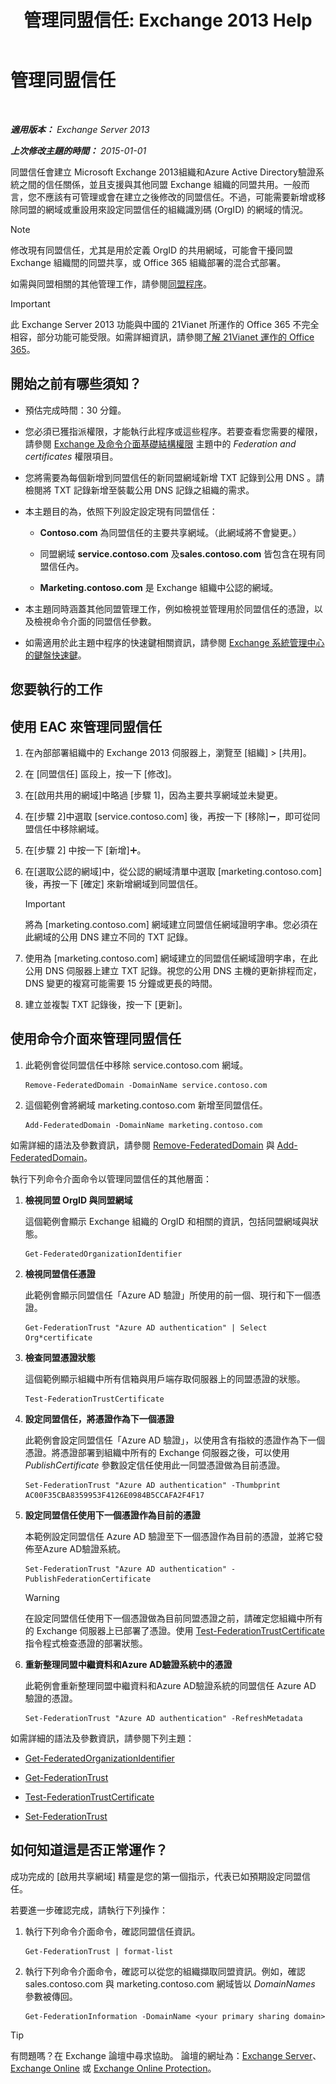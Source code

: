 ﻿---
title: '管理同盟信任: Exchange 2013 Help'
TOCTitle: 管理同盟信任
ms:assetid: 0439839f-2052-4bc9-9d30-aa6e7d51b733
ms:mtpsurl: https://technet.microsoft.com/zh-tw/library/JJ673036(v=EXCHG.150)
ms:contentKeyID: 50472477
ms.date: 05/21/2018
mtps_version: v=EXCHG.150
ms.translationtype: MT
---

# 管理同盟信任

 

_**適用版本：** Exchange Server 2013_

_**上次修改主題的時間：** 2015-01-01_

同盟信任會建立 Microsoft Exchange 2013組織和Azure Active Directory驗證系統之間的信任關係，並且支援與其他同盟 Exchange 組織的同盟共用。一般而言，您不應該有可管理或會在建立之後修改的同盟信任。不過，可能需要新增或移除同盟的網域或重設用來設定同盟信任的組織識別碼 (OrgID) 的網域的情況。


> [!NOTE]  
> 修改現有同盟信任，尤其是用於定義 OrgID 的共用網域，可能會干擾同盟 Exchange 組織間的同盟共享，或 Office 365 組織部署的混合式部署。




如需與同盟相關的其他管理工作，請參閱[同盟程序](federation-procedures-exchange-2013-help.md)。


> [!IMPORTANT]  
> 此 Exchange Server 2013 功能與中國的 21Vianet 所運作的 Office 365 不完全相容，部分功能可能受限。如需詳細資訊，請參閱<a href="https://go.microsoft.com/fwlink/?linkid=313640">了解 21Vianet 運作的 Office 365</a>。




## 開始之前有哪些須知？

  - 預估完成時間：30 分鐘。

  - 您必須已獲指派權限，才能執行此程序或這些程序。若要查看您需要的權限，請參閱 [Exchange 及命令介面基礎結構權限](exchange-and-shell-infrastructure-permissions-exchange-2013-help.md) 主題中的 *Federation and certificates* 權限項目。

  - 您將需要為每個新增到同盟信任的新同盟網域新增 TXT 記錄到公用 DNS 。請檢閱將 TXT 記錄新增至裝載公用 DNS 記錄之組織的需求。

  - 本主題目的為，依照下列設定設定現有同盟信任：
    
      - **Contoso.com** 為同盟信任的主要共享網域。（此網域將不會變更。）
    
      - 同盟網域 **service.contoso.com** 及**sales.contoso.com** 皆包含在現有同盟信任內。
    
      - **Marketing.contoso.com** 是 Exchange 組織中公認的網域。

  - 本主題同時涵蓋其他同盟管理工作，例如檢視並管理用於同盟信任的憑證，以及檢視命令介面的同盟信任參數。

  - 如需適用於此主題中程序的快速鍵相關資訊，請參閱 [Exchange 系統管理中心的鍵盤快速鍵](keyboard-shortcuts-in-the-exchange-admin-center-exchange-online-protection-help.md)。

## 您要執行的工作

## 使用 EAC 來管理同盟信任

1.  在內部部署組織中的 Exchange 2013 伺服器上，瀏覽至 \[組織\] \> \[共用\]。

2.  在 \[同盟信任\] 區段上，按一下 \[修改\]。

3.  在\[啟用共用的網域\]中略過 \[步驟 1\]，因為主要共享網域並未變更。

4.  在\[步驟 2\]中選取 \[service.contoso.com\] 後，再按一下 \[移除\]![\[移除\] 圖示](images/JJ657492.479b6ced-8d64-4277-a725-f17fea202b28(EXCHG.150).gif "[移除] 圖示")，即可從同盟信任中移除網域。

5.  在\[步驟 2\] 中按一下 \[新增\]![加入圖示](images/JJ218640.c1e75329-d6d7-4073-a27d-498590bbb558(EXCHG.150).gif "加入圖示")。

6.  在\[選取公認的網域\]中，從公認的網域清單中選取 \[marketing.contoso.com\]後，再按一下 \[確定\] 來新增網域到同盟信任。
    
    > [!IMPORTANT]  
    > 將為 [marketing.contoso.com] 網域建立同盟信任網域證明字串。您必須在此網域的公用 DNS 建立不同的 TXT 記錄。


7.  使用為 \[marketing.contoso.com\] 網域建立的同盟信任網域證明字串，在此公用 DNS 伺服器上建立 TXT 記錄。視您的公用 DNS 主機的更新排程而定，DNS 變更的複寫可能需要 15 分鐘或更長的時間。

8.  建立並複製 TXT 記錄後，按一下 \[更新\]。

## 使用命令介面來管理同盟信任

1.  此範例會從同盟信任中移除 service.contoso.com 網域。
    
        Remove-FederatedDomain -DomainName service.contoso.com

2.  這個範例會將網域 marketing.contoso.com 新增至同盟信任。
    
        Add-FederatedDomain -DomainName marketing.contoso.com

如需詳細的語法及參數資訊，請參閱 [Remove-FederatedDomain](https://technet.microsoft.com/zh-tw/library/dd298128\(v=exchg.150\)) 與 [Add-FederatedDomain](https://technet.microsoft.com/zh-tw/library/dd351208\(v=exchg.150\))。

執行下列命令介面命令以管理同盟信任的其他層面：

1.  **檢視同盟 OrgID 與同盟網域**
    
    這個範例會顯示 Exchange 組織的 OrgID 和相關的資訊，包括同盟網域與狀態。
    
        Get-FederatedOrganizationIdentifier

2.  **檢視同盟信任憑證**
    
    此範例會顯示同盟信任「Azure AD 驗證」所使用的前一個、現行和下一個憑證。
    
        Get-FederationTrust "Azure AD authentication" | Select Org*certificate

3.  **檢查同盟憑證狀態**
    
    這個範例顯示組織中所有信箱與用戶端存取伺服器上的同盟憑證的狀態。
    
        Test-FederationTrustCertificate

4.  **設定同盟信任，將憑證作為下一個憑證**
    
    此範例會設定同盟信任「Azure AD 驗證」，以使用含有指紋的憑證作為下一個憑證。將憑證部署到組織中所有的 Exchange 伺服器之後，可以使用 *PublishCertificate* 參數設定信任使用此一同盟憑證做為目前憑證。
    
        Set-FederationTrust "Azure AD authentication" -Thumbprint AC00F35CBA8359953F4126E0984B5CCAFA2F4F17

5.  **設定同盟信任使用下一個憑證作為目前的憑證**
    
    本範例設定同盟信任 Azure AD 驗證至下一個憑證作為目前的憑證，並將它發佈至Azure AD驗證系統。
    
        Set-FederationTrust "Azure AD authentication" -PublishFederationCertificate
    
    > [!WARNING]  
    > 在設定同盟信任使用下一個憑證做為目前同盟憑證之前，請確定您組織中所有的 Exchange 伺服器上已部署了憑證。使用 <a href="https://technet.microsoft.com/zh-tw/library/dd335228(v=exchg.150)">Test-FederationTrustCertificate</a> 指令程式檢查憑證的部署狀態。



6.  **重新整理同盟中繼資料和Azure AD驗證系統中的憑證**
    
    此範例會重新整理同盟中繼資料和Azure AD驗證系統的同盟信任 Azure AD 驗證的憑證。
    
        Set-FederationTrust "Azure AD authentication" -RefreshMetadata

如需詳細的語法及參數資訊，請參閱下列主題：

  - [Get-FederatedOrganizationIdentifier](https://technet.microsoft.com/zh-tw/library/dd298149\(v=exchg.150\))

  - [Get-FederationTrust](https://technet.microsoft.com/zh-tw/library/dd351262\(v=exchg.150\))

  - [Test-FederationTrustCertificate](https://technet.microsoft.com/zh-tw/library/dd335228\(v=exchg.150\))

  - [Set-FederationTrust](https://technet.microsoft.com/zh-tw/library/dd298034\(v=exchg.150\))

## 如何知道這是否正常運作？

成功完成的 \[啟用共享網域\] 精靈是您的第一個指示，代表已如預期設定同盟信任。

若要進一步確認完成，請執行下列操作：

1.  執行下列命令介面命令，確認同盟信任資訊。
    
        Get-FederationTrust | format-list

2.  執行下列命令介面命令，確認可以從您的組織擷取同盟資訊。例如，確認 sales.contoso.com 與 marketing.contoso.com 網域皆以 *DomainNames* 參數被傳回。
    
        Get-FederationInformation -DomainName <your primary sharing domain>


> [!TIP]  
> 有問題嗎？在 Exchange 論壇中尋求協助。 論壇的網址為：<a href="https://go.microsoft.com/fwlink/p/?linkid=60612">Exchange Server</a>、 <a href="https://go.microsoft.com/fwlink/p/?linkid=267542">Exchange Online</a> 或 <a href="https://go.microsoft.com/fwlink/p/?linkid=285351">Exchange Online Protection</a>。



